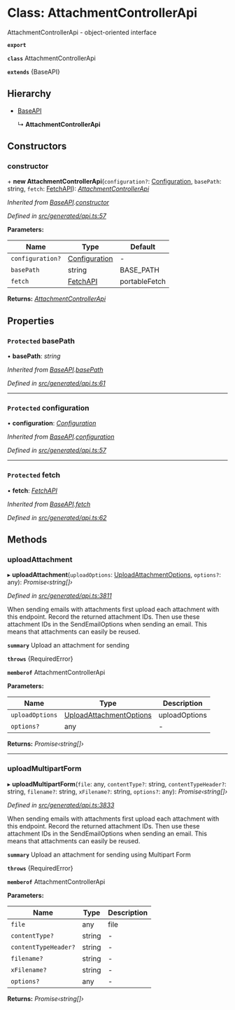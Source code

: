 # Class: AttachmentControllerApi

AttachmentControllerApi - object-oriented interface

**`export`** 

**`class`** AttachmentControllerApi

**`extends`** {BaseAPI}

## Hierarchy

* [BaseAPI](_generated_api_.baseapi.md)

  ↳ **AttachmentControllerApi**

## Constructors

###  constructor

\+ **new AttachmentControllerApi**(`configuration?`: [Configuration](_generated_configuration_.configuration.md), `basePath`: string, `fetch`: [FetchAPI](../interfaces/_generated_api_.fetchapi.md)): *[AttachmentControllerApi](_generated_api_.attachmentcontrollerapi.md)*

*Inherited from [BaseAPI](_generated_api_.baseapi.md).[constructor](_generated_api_.baseapi.md#constructor)*

*Defined in [src/generated/api.ts:57](https://github.com/mailslurp/mailslurp-client-ts-js/blob/507ad2d/src/generated/api.ts#L57)*

**Parameters:**

Name | Type | Default |
------ | ------ | ------ |
`configuration?` | [Configuration](_generated_configuration_.configuration.md) | - |
`basePath` | string |  BASE_PATH |
`fetch` | [FetchAPI](../interfaces/_generated_api_.fetchapi.md) |  portableFetch |

**Returns:** *[AttachmentControllerApi](_generated_api_.attachmentcontrollerapi.md)*

## Properties

### `Protected` basePath

• **basePath**: *string*

*Inherited from [BaseAPI](_generated_api_.baseapi.md).[basePath](_generated_api_.baseapi.md#protected-basepath)*

*Defined in [src/generated/api.ts:61](https://github.com/mailslurp/mailslurp-client-ts-js/blob/507ad2d/src/generated/api.ts#L61)*

___

### `Protected` configuration

• **configuration**: *[Configuration](_generated_configuration_.configuration.md)*

*Inherited from [BaseAPI](_generated_api_.baseapi.md).[configuration](_generated_api_.baseapi.md#protected-configuration)*

*Defined in [src/generated/api.ts:57](https://github.com/mailslurp/mailslurp-client-ts-js/blob/507ad2d/src/generated/api.ts#L57)*

___

### `Protected` fetch

• **fetch**: *[FetchAPI](../interfaces/_generated_api_.fetchapi.md)*

*Inherited from [BaseAPI](_generated_api_.baseapi.md).[fetch](_generated_api_.baseapi.md#protected-fetch)*

*Defined in [src/generated/api.ts:62](https://github.com/mailslurp/mailslurp-client-ts-js/blob/507ad2d/src/generated/api.ts#L62)*

## Methods

###  uploadAttachment

▸ **uploadAttachment**(`uploadOptions`: [UploadAttachmentOptions](../interfaces/_generated_api_.uploadattachmentoptions.md), `options?`: any): *Promise‹string[]›*

*Defined in [src/generated/api.ts:3811](https://github.com/mailslurp/mailslurp-client-ts-js/blob/507ad2d/src/generated/api.ts#L3811)*

When sending emails with attachments first upload each attachment with this endpoint. Record the returned attachment IDs. Then use these attachment IDs in the SendEmailOptions when sending an email. This means that attachments can easily be reused.

**`summary`** Upload an attachment for sending

**`throws`** {RequiredError}

**`memberof`** AttachmentControllerApi

**Parameters:**

Name | Type | Description |
------ | ------ | ------ |
`uploadOptions` | [UploadAttachmentOptions](../interfaces/_generated_api_.uploadattachmentoptions.md) | uploadOptions |
`options?` | any | - |

**Returns:** *Promise‹string[]›*

___

###  uploadMultipartForm

▸ **uploadMultipartForm**(`file`: any, `contentType?`: string, `contentTypeHeader?`: string, `filename?`: string, `xFilename?`: string, `options?`: any): *Promise‹string[]›*

*Defined in [src/generated/api.ts:3833](https://github.com/mailslurp/mailslurp-client-ts-js/blob/507ad2d/src/generated/api.ts#L3833)*

When sending emails with attachments first upload each attachment with this endpoint. Record the returned attachment IDs. Then use these attachment IDs in the SendEmailOptions when sending an email. This means that attachments can easily be reused.

**`summary`** Upload an attachment for sending using Multipart Form

**`throws`** {RequiredError}

**`memberof`** AttachmentControllerApi

**Parameters:**

Name | Type | Description |
------ | ------ | ------ |
`file` | any | file |
`contentType?` | string | - |
`contentTypeHeader?` | string | - |
`filename?` | string | - |
`xFilename?` | string | - |
`options?` | any | - |

**Returns:** *Promise‹string[]›*
